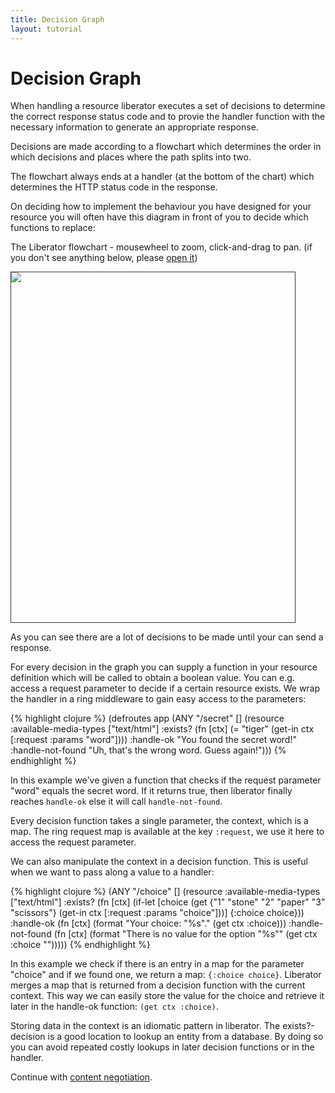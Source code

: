 ```yaml
---
title: Decision Graph
layout: tutorial
---
```

# Decision Graph

When handling a resource liberator executes a set of decisions to
determine the correct response status code and to provie the handler
function with the necessary information to generate an appropriate
response.

Decisions are made according to a flowchart which determines the order
in which decisions and places where the path splits into two.

The flowchart always ends at a handler (at the bottom of the chart)
which determines the HTTP status code in the response.

On deciding how to implement the behaviour you have designed for
your resource you will often have this diagram in front of you to
decide which functions to replace:

The Liberator flowchart - mousewheel to zoom, click-and-drag to
pan. (if you don't see anything below, please [open it](decision-graph.svg))

<span style="border: 1px solid #333; width: 90%; height: 40em; display:block;">
<object data="decision-graph.svg" width="100%" height="100%">
<img src="decision-graph.svg"
        type="image/svg+xml">
</object>
</span>

As you can see there are a lot of decisions to be made until your can
send a response.

For every decision in the graph you can supply a function in your
resource definition which will be called to obtain a boolean value.
You can e.g. access a request parameter to decide if a certain
resource exists. We wrap the handler in a ring middleware to gain easy
access to the parameters:

{% highlight clojure %}
(defroutes app
  (ANY "/secret" []
       (resource :available-media-types ["text/html"]
                 :exists? (fn [ctx]
                            (= "tiger" (get-in ctx [:request :params "word"])))
                 :handle-ok "You found the secret word!"
                 :handle-not-found "Uh, that's the wrong word. Guess again!")))
{% endhighlight %}

In this example we've given a function that checks if the request
parameter "word" equals the secret word. If it returns true, then
liberator finally reaches ````handle-ok```` else it will call
 ```handle-not-found```.

Every decision function takes a single parameter, the context, which
is a map. The ring request map is available at the key
````:request````, we use it here to access the request parameter.

We can also manipulate the context in a decision function. This is
useful when we want to pass along a value to a handler:

{% highlight clojure %}
(ANY "/choice" []
       (resource :available-media-types ["text/html"]
                 :exists? (fn [ctx]
                            (if-let [choice
                                     (get {"1" "stone" "2" "paper" "3" "scissors"}
                                          (get-in ctx [:request :params "choice"]))]
                              {:choice choice}))
                 :handle-ok (fn [ctx]
                              (format "<html>Your choice: &quot;%s&quot;."
                                        (get ctx :choice)))
                 :handle-not-found (fn [ctx]
                                     (format "<html>There is no value for the option &quot;%s&quot;"
                                             (get ctx :choice "")))))
{% endhighlight %}

In this example we check if there is an entry in a map for the
parameter "choice" and if we found one, we return a map:
````{:choice choice}````. Liberator merges a map that is returned from
a decision function with the current context. This way we can easily
store the value for the choice and retrieve it later in the handle-ok
function: ````(get ctx :choice)````.

<div class="alert alert-info">Storing data in the context is an
idiomatic pattern in liberator. The exists?-decision is a good location
to lookup an entity from a database. By doing so you can avoid
repeated costly lookups in later decision functions or in the handler.
</div>

Continue with [content negotiation](conneg.html).
